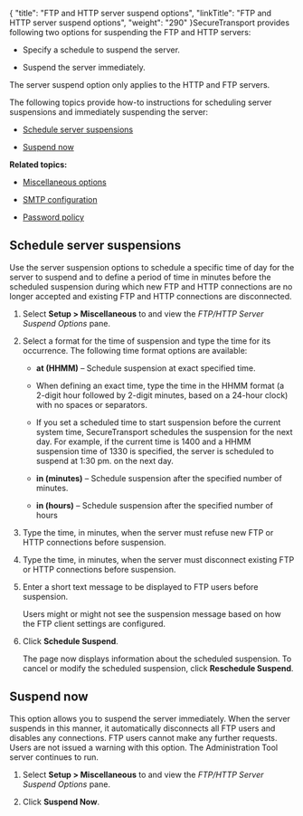 {
    "title": "FTP and HTTP server suspend options",
    "linkTitle": "FTP and HTTP server suspend options",
    "weight": "290"
}SecureTransport provides following two options for suspending the FTP and HTTP servers:

-   Specify a schedule to suspend the server.
-   Suspend the server immediately.

The server suspend option only applies to the HTTP and FTP servers.

The following topics provide how-to instructions for scheduling server suspensions and immediately suspending the server:

-   [Schedule server suspensions](#schedule)
-   [Suspend now](#shutdown)

**Related topics:**

-   [Miscellaneous options](../t_st_miscellaneousoptions)
-   [SMTP configuration](../t_st_smtpconfiguration)
-   [Password policy](../t_st_passwordpolicy)

## <span id="Schedule"></span>Schedule server suspensions

Use the server suspension options to schedule a specific time of day for the server to suspend and to define a period of time in minutes before the scheduled suspension during which new FTP and HTTP connections are no longer accepted and existing FTP and HTTP connections are disconnected.

1.  Select **Setup > Miscellaneous** to and view the *FTP/HTTP Server Suspend Options* pane.
2.  Select a format for the time of suspension and type the time for its occurrence. The following time format options are available:
    -   **at (HHMM)** – Schedule suspension at exact specified time.
    -   When defining an exact time, type the time in the HHMM format (a 2-digit hour followed by 2-digit minutes, based on a 24-hour clock) with no spaces or separators.
    -   If you set a scheduled time to start suspension before the current system time, SecureTransport schedules the suspension for the next day. For example, if the current time is 1400 and a HHMM suspension time of 1330 is specified, the server is scheduled to suspend at 1:30 pm. on the next day.
    -   **in (minutes)** – Schedule suspension after the specified number of minutes.
    -   **in (hours)** – Schedule suspension after the specified number of hours
3.  Type the time, in minutes, when the server must refuse new FTP or HTTP connections before suspension.
4.  Type the time, in minutes, when the server must disconnect existing FTP or HTTP connections before suspension.
5.  Enter a short text message to be displayed to FTP users before suspension.  
    Users might or might not see the suspension message based on how the FTP client settings are configured.
6.  Click **Schedule Suspend**.  
    The page now displays information about the scheduled suspension. To cancel or modify the scheduled suspension, click **Reschedule Suspend**.

## <span id="Shutdown"></span>Suspend now

This option allows you to suspend the server immediately. When the server suspends in this manner, it automatically disconnects all FTP users and disables any connections. FTP users cannot make any further requests. Users are not issued a warning with this option. The Administration Tool server continues to run.

1.  Select **Setup > Miscellaneous** to and view the *FTP/HTTP Server Suspend Options* pane.
2.  Click **Suspend Now**.
